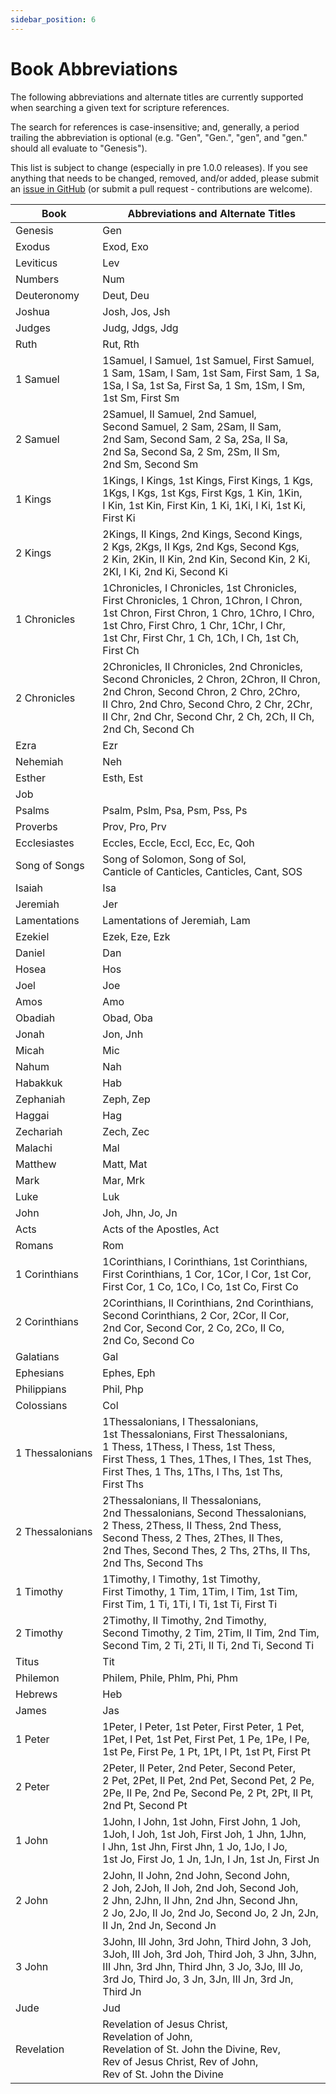 ```yaml
---
sidebar_position: 6
---
```


# Book Abbreviations

The following abbreviations and alternate titles are currently supported when searching a given text for scripture references.

The search for references is case-insensitive; and, generally, a period trailing the abbreviation is optional (e.g. "Gen", "Gen.", "gen", and "gen." should all evaluate to "Genesis").

This list is subject to change (especially in pre 1.0.0 releases). If you see anything that needs to be changed, removed, and/or added, please submit an [issue in GitHub](https://github.com/avendesora/pythonbible/issues) (or submit a pull request - contributions are welcome).

| Book                 | Abbreviations and Alternate Titles |
| -------------------- | ---------------------------------- |
| Genesis              | Gen |
| Exodus               | Exod, Exo |
| Leviticus            | Lev |
| Numbers              | Num |
| Deuteronomy          | Deut, Deu |
| Joshua               | Josh, Jos, Jsh |
| Judges               | Judg, Jdgs, Jdg |
| Ruth                 | Rut, Rth |
| 1&nbsp;Samuel        | 1Samuel, I&nbsp;Samuel, 1st&nbsp;Samuel, First&nbsp;Samuel, 1&nbsp;Sam, 1Sam, I&nbsp;Sam, 1st&nbsp;Sam, First&nbsp;Sam, 1&nbsp;Sa, 1Sa, I&nbsp;Sa, 1st&nbsp;Sa, First&nbsp;Sa, 1&nbsp;Sm, 1Sm, I&nbsp;Sm, 1st&nbsp;Sm, First&nbsp;Sm |
| 2&nbsp;Samuel        | 2Samuel, II&nbsp;Samuel, 2nd&nbsp;Samuel, Second&nbsp;Samuel, 2&nbsp;Sam, 2Sam, II&nbsp;Sam, 2nd&nbsp;Sam, Second&nbsp;Sam, 2&nbsp;Sa, 2Sa, II&nbsp;Sa, 2nd&nbsp;Sa, Second&nbsp;Sa, 2&nbsp;Sm, 2Sm, II&nbsp;Sm, 2nd&nbsp;Sm, Second&nbsp;Sm |
| 1&nbsp;Kings         | 1Kings, I&nbsp;Kings, 1st&nbsp;Kings, First&nbsp;Kings, 1&nbsp;Kgs, 1Kgs, I&nbsp;Kgs, 1st&nbsp;Kgs, First&nbsp;Kgs, 1&nbsp;Kin, 1Kin, I&nbsp;Kin, 1st&nbsp;Kin, First&nbsp;Kin, 1&nbsp;Ki, 1Ki, I&nbsp;Ki, 1st&nbsp;Ki, First&nbsp;Ki |
| 2&nbsp;Kings         | 2Kings, II&nbsp;Kings, 2nd&nbsp;Kings, Second&nbsp;Kings, 2&nbsp;Kgs, 2Kgs, II&nbsp;Kgs, 2nd&nbsp;Kgs, Second&nbsp;Kgs, 2&nbsp;Kin, 2Kin, II&nbsp;Kin, 2nd&nbsp;Kin, Second&nbsp;Kin, 2&nbsp;Ki, 2KI, I&nbsp;Ki, 2nd&nbsp;Ki, Second&nbsp;Ki |
| 1&nbsp;Chronicles    | 1Chronicles, I&nbsp;Chronicles, 1st&nbsp;Chronicles, First&nbsp;Chronicles, 1&nbsp;Chron, 1Chron, I&nbsp;Chron, 1st&nbsp;Chron, First&nbsp;Chron, 1&nbsp;Chro, 1Chro, I&nbsp;Chro, 1st&nbsp;Chro, First&nbsp;Chro, 1&nbsp;Chr, 1Chr, I&nbsp;Chr, 1st&nbsp;Chr, First&nbsp;Chr, 1&nbsp;Ch, 1Ch, I&nbsp;Ch, 1st&nbsp;Ch, First&nbsp;Ch |
| 2&nbsp;Chronicles    | 2Chronicles, II&nbsp;Chronicles, 2nd&nbsp;Chronicles, Second&nbsp;Chronicles, 2&nbsp;Chron, 2Chron, II&nbsp;Chron, 2nd&nbsp;Chron, Second&nbsp;Chron, 2&nbsp;Chro, 2Chro, II&nbsp;Chro, 2nd&nbsp;Chro, Second&nbsp;Chro, 2&nbsp;Chr, 2Chr, II&nbsp;Chr, 2nd&nbsp;Chr, Second&nbsp;Chr, 2&nbsp;Ch, 2Ch, II&nbsp;Ch, 2nd&nbsp;Ch, Second&nbsp;Ch |
| Ezra                 | Ezr |
| Nehemiah             | Neh |
| Esther               | Esth, Est |
| Job                  | |
| Psalms               | Psalm, Pslm, Psa, Psm, Pss, Ps |
| Proverbs             | Prov, Pro, Prv |
| Ecclesiastes         | Eccles, Eccle, Eccl, Ecc, Ec, Qoh |
| Song of Songs        | Song&nbsp;of&nbsp;Solomon, Song&nbsp;of&nbsp;Sol, Canticle&nbsp;of&nbsp;Canticles, Canticles, Cant, SOS |
| Isaiah               | Isa |
| Jeremiah             | Jer |
| Lamentations         | Lamentations&nbsp;of&nbsp;Jeremiah, Lam |
| Ezekiel              | Ezek, Eze, Ezk |
| Daniel               | Dan |
| Hosea                | Hos |
| Joel                 | Joe |
| Amos                 | Amo |
| Obadiah              | Obad, Oba |
| Jonah                | Jon, Jnh |
| Micah                | Mic |
| Nahum                | Nah |
| Habakkuk             | Hab |
| Zephaniah            | Zeph, Zep |
| Haggai               | Hag |
| Zechariah            | Zech, Zec |
| Malachi              | Mal |
| Matthew              | Matt, Mat |
| Mark                 | Mar, Mrk |
| Luke                 | Luk |
| John                 | Joh, Jhn, Jo, Jn |
| Acts                 | Acts&nbsp;of&nbsp;the&nbsp;Apostles, Act |
| Romans               | Rom |
| 1&nbsp;Corinthians   | 1Corinthians, I&nbsp;Corinthians, 1st&nbsp;Corinthians, First&nbsp;Corinthians, 1&nbsp;Cor, 1Cor, I&nbsp;Cor, 1st&nbsp;Cor, First&nbsp;Cor, 1&nbsp;Co, 1Co, I&nbsp;Co, 1st&nbsp;Co, First&nbsp;Co |
| 2&nbsp;Corinthians   | 2Corinthians, II&nbsp;Corinthians, 2nd&nbsp;Corinthians, Second&nbsp;Corinthians, 2&nbsp;Cor, 2Cor, II&nbsp;Cor, 2nd&nbsp;Cor, Second&nbsp;Cor, 2&nbsp;Co, 2Co, II&nbsp;Co, 2nd&nbsp;Co, Second&nbsp;Co |
| Galatians            | Gal |
| Ephesians            | Ephes, Eph |
| Philippians          | Phil, Php |
| Colossians           | Col |
| 1&nbsp;Thessalonians | 1Thessalonians, I&nbsp;Thessalonians, 1st&nbsp;Thessalonians, First&nbsp;Thessalonians, 1&nbsp;Thess, 1Thess, I&nbsp;Thess, 1st&nbsp;Thess, First&nbsp;Thess, 1&nbsp;Thes, 1Thes, I&nbsp;Thes, 1st&nbsp;Thes, First&nbsp;Thes, 1&nbsp;Ths, 1Ths, I&nbsp;Ths, 1st&nbsp;Ths, First&nbsp;Ths |
| 2&nbsp;Thessalonians | 2Thessalonians, II&nbsp;Thessalonians, 2nd&nbsp;Thessalonians, Second&nbsp;Thessalonians, 2&nbsp;Thess, 2Thess, II&nbsp;Thess, 2nd&nbsp;Thess, Second&nbsp;Thess, 2&nbsp;Thes, 2Thes, II&nbsp;Thes, 2nd&nbsp;Thes, Second&nbsp;Thes, 2&nbsp;Ths, 2Ths, II&nbsp;Ths, 2nd&nbsp;Ths, Second&nbsp;Ths |
| 1&nbsp;Timothy       | 1Timothy, I&nbsp;Timothy, 1st&nbsp;Timothy, First&nbsp;Timothy, 1&nbsp;Tim, 1Tim, I&nbsp;Tim, 1st&nbsp;Tim, First&nbsp;Tim, 1&nbsp;Ti, 1Ti, I&nbsp;Ti, 1st&nbsp;Ti, First&nbsp;Ti |
| 2&nbsp;Timothy       | 2Timothy, II&nbsp;Timothy, 2nd&nbsp;Timothy, Second&nbsp;Timothy, 2&nbsp;Tim, 2Tim, II&nbsp;Tim, 2nd&nbsp;Tim, Second&nbsp;Tim, 2&nbsp;Ti, 2Ti, II&nbsp;Ti, 2nd&nbsp;Ti, Second&nbsp;Ti |
| Titus                | Tit |
| Philemon             | Philem, Phile, Phlm, Phi, Phm |
| Hebrews              | Heb |
| James                | Jas |
| 1&nbsp;Peter         | 1Peter, I&nbsp;Peter, 1st&nbsp;Peter, First&nbsp;Peter, 1&nbsp;Pet, 1Pet, I&nbsp;Pet, 1st&nbsp;Pet, First&nbsp;Pet, 1&nbsp;Pe, 1Pe, I&nbsp;Pe, 1st&nbsp;Pe, First&nbsp;Pe, 1&nbsp;Pt, 1Pt, I&nbsp;Pt, 1st&nbsp;Pt, First&nbsp;Pt |
| 2&nbsp;Peter         | 2Peter, II&nbsp;Peter, 2nd&nbsp;Peter, Second&nbsp;Peter, 2&nbsp;Pet, 2Pet, II&nbsp;Pet, 2nd&nbsp;Pet, Second&nbsp;Pet, 2&nbsp;Pe, 2Pe, II&nbsp;Pe, 2nd&nbsp;Pe, Second&nbsp;Pe, 2&nbsp;Pt, 2Pt, II&nbsp;Pt, 2nd&nbsp;Pt, Second&nbsp;Pt |
| 1&nbsp;John          | 1John, I&nbsp;John, 1st&nbsp;John, First&nbsp;John, 1&nbsp;Joh, 1Joh, I&nbsp;Joh, 1st&nbsp;Joh, First&nbsp;Joh, 1&nbsp;Jhn, 1Jhn, I&nbsp;Jhn, 1st&nbsp;Jhn, First&nbsp;Jhn, 1&nbsp;Jo, 1Jo, I&nbsp;Jo, 1st&nbsp;Jo, First&nbsp;Jo, 1&nbsp;Jn, 1Jn, I&nbsp;Jn, 1st&nbsp;Jn, First&nbsp;Jn |
| 2&nbsp;John          | 2John, II&nbsp;John, 2nd&nbsp;John, Second&nbsp;John, 2&nbsp;Joh, 2Joh, II&nbsp;Joh, 2nd&nbsp;Joh, Second&nbsp;Joh, 2&nbsp;Jhn, 2Jhn, II&nbsp;Jhn, 2nd&nbsp;Jhn, Second&nbsp;Jhn, 2&nbsp;Jo, 2Jo, II&nbsp;Jo, 2nd&nbsp;Jo, Second&nbsp;Jo, 2&nbsp;Jn, 2Jn, II&nbsp;Jn, 2nd&nbsp;Jn, Second&nbsp;Jn |
| 3&nbsp;John          | 3John, III&nbsp;John, 3rd&nbsp;John, Third&nbsp;John, 3&nbsp;Joh, 3Joh, III&nbsp;Joh, 3rd&nbsp;Joh, Third&nbsp;Joh, 3&nbsp;Jhn, 3Jhn, III&nbsp;Jhn, 3rd&nbsp;Jhn, Third&nbsp;Jhn, 3&nbsp;Jo, 3Jo, III&nbsp;Jo, 3rd&nbsp;Jo, Third&nbsp;Jo, 3&nbsp;Jn, 3Jn, III&nbsp;Jn, 3rd&nbsp;Jn, Third&nbsp;Jn |
| Jude                 | Jud |
| Revelation           | Revelation&nbsp;of&nbsp;Jesus&nbsp;Christ, Revelation&nbsp;of&nbsp;John, Revelation&nbsp;of&nbsp;St.&nbsp;John&nbsp;the&nbsp;Divine, Rev, Rev&nbsp;of&nbsp;Jesus&nbsp;Christ, Rev&nbsp;of&nbsp;John, Rev&nbsp;of&nbsp;St.&nbsp;John&nbsp;the&nbsp;Divine |
